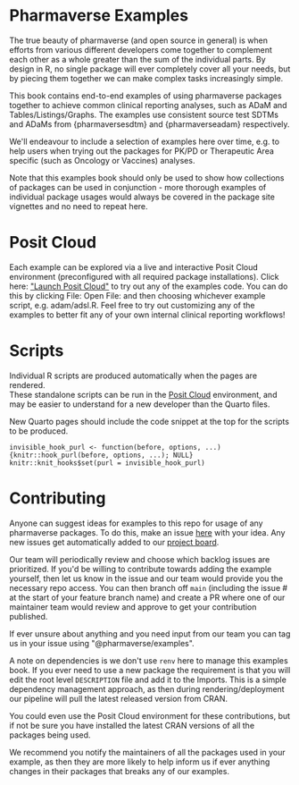 # Pharmaverse Examples

The true beauty of pharmaverse (and open source in general) is when
efforts from various different developers come together to complement
each other as a whole greater than the sum of the individual parts. By
design in R, no single package will ever completely cover all your
needs, but by piecing them together we can make complex tasks
increasingly simple.

This book contains end-to-end examples of using pharmaverse packages
together to achieve common clinical reporting analyses, such as ADaM and
Tables/Listings/Graphs. The examples use consistent source test SDTMs
and ADaMs from {pharmaversesdtm} and {pharmaverseadam} respectively.

We'll endeavour to include a selection of examples here over time, e.g.
to help users when trying out the packages for PK/PD or Therapeutic Area
specific (such as Oncology or Vaccines) analyses.

Note that this examples book should only be used to show how collections
of packages can be used in conjunction - more thorough examples of
individual package usages would always be covered in the package site
vignettes and no need to repeat here.

# Posit Cloud

Each example can be explored via a live and interactive Posit Cloud
environment (preconfigured with all required package installations).
Click here: ["Launch Posit Cloud"](https://posit.cloud/content/7279124)
to try out any of the examples code. You can do this by clicking File:
Open File: and then choosing whichever example script, e.g. adam/adsl.R.
Feel free to try out customizing any of the examples to better fit any
of your own internal clinical reporting workflows!

# Scripts

Individual R scripts are produced automatically when the pages are
rendered.\
These standalone scripts can be run in the [Posit
Cloud](https://posit.cloud/content/7279124) environment, and may be
easier to understand for a new developer than the Quarto files.

New Quarto pages should include the code snippet at the top for the
scripts to be produced.

```{r setup script, include=FALSE, purl=FALSE}
invisible_hook_purl <- function(before, options, ...) {knitr::hook_purl(before, options, ...); NULL}
knitr::knit_hooks$set(purl = invisible_hook_purl)
```

# Contributing

Anyone can suggest ideas for examples to this repo for usage of any
pharmaverse packages. To do this, make an issue
[here](https://github.com/pharmaverse/examples/issues) with your idea.
Any new issues get automatically added to our [project
board](https://github.com/orgs/pharmaverse/projects/24/views/1).

Our team will periodically review and choose which backlog issues are
prioritized. If you'd be willing to contribute towards adding the
example yourself, then let us know in the issue and our team would
provide you the necessary repo access. You can then branch off `main`
(including the issue \# at the start of your feature branch name) and
create a PR where one of our maintainer team would review and approve to
get your contribution published.

If ever unsure about anything and you need input from our team you can
tag us in your issue using "@pharmaverse/examples".

A note on dependencies is we don't use `renv` here to manage this
examples book. If you ever need to use a new package the requirement is
that you will edit the root level `DESCRIPTION` file and add it to the
Imports. This is a simple dependency management approach, as then during
rendering/deployment our pipeline will pull the latest released version
from CRAN.

You could even use the Posit Cloud environment for these contributions,
but if not be sure you have installed the latest CRAN versions of all
the packages being used.

We recommend you notify the maintainers of all the packages used in your
example, as then they are more likely to help inform us if ever anything
changes in their packages that breaks any of our examples.
